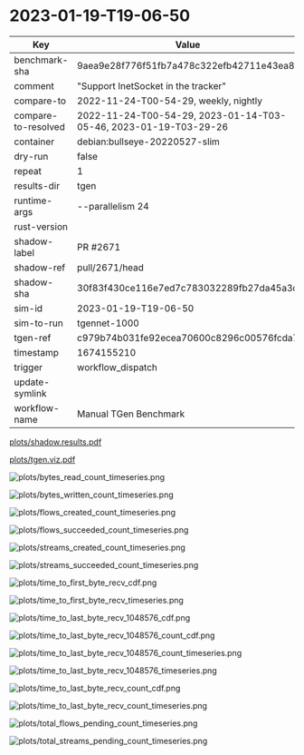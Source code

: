 # 2023-01-19-T19-06-50

| Key | Value |
|-----|-------|
| benchmark-sha | 9aea9e28f776f51fb7a478c322efb42711e43ea8 |
| comment | "Support InetSocket in the tracker" |
| compare-to | 2022-11-24-T00-54-29, weekly, nightly |
| compare-to-resolved | 2022-11-24-T00-54-29, 2023-01-14-T03-05-46, 2023-01-19-T03-29-26 |
| container | debian:bullseye-20220527-slim |
| dry-run | false |
| repeat | 1 |
| results-dir | tgen |
| runtime-args | --parallelism 24 |
| rust-version |  |
| shadow-label | PR #2671 |
| shadow-ref | pull/2671/head |
| shadow-sha | 30f83f430ce116e7ed7c783032289fb27da45a3d |
| sim-id | 2023-01-19-T19-06-50 |
| sim-to-run | tgennet-1000 |
| tgen-ref | c979b74b031fe92ecea70600c8296c00576fcda7 |
| timestamp | 1674155210 |
| trigger | workflow_dispatch |
| update-symlink |  |
| workflow-name | Manual TGen Benchmark |

[plots/shadow.results.pdf](plots/shadow.results.pdf)

[plots/tgen.viz.pdf](plots/tgen.viz.pdf)

![plots/bytes_read_count_timeseries.png](plots/bytes_read_count_timeseries.png)

![plots/bytes_written_count_timeseries.png](plots/bytes_written_count_timeseries.png)

![plots/flows_created_count_timeseries.png](plots/flows_created_count_timeseries.png)

![plots/flows_succeeded_count_timeseries.png](plots/flows_succeeded_count_timeseries.png)

![plots/streams_created_count_timeseries.png](plots/streams_created_count_timeseries.png)

![plots/streams_succeeded_count_timeseries.png](plots/streams_succeeded_count_timeseries.png)

![plots/time_to_first_byte_recv_cdf.png](plots/time_to_first_byte_recv_cdf.png)

![plots/time_to_first_byte_recv_timeseries.png](plots/time_to_first_byte_recv_timeseries.png)

![plots/time_to_last_byte_recv_1048576_cdf.png](plots/time_to_last_byte_recv_1048576_cdf.png)

![plots/time_to_last_byte_recv_1048576_count_cdf.png](plots/time_to_last_byte_recv_1048576_count_cdf.png)

![plots/time_to_last_byte_recv_1048576_count_timeseries.png](plots/time_to_last_byte_recv_1048576_count_timeseries.png)

![plots/time_to_last_byte_recv_1048576_timeseries.png](plots/time_to_last_byte_recv_1048576_timeseries.png)

![plots/time_to_last_byte_recv_count_cdf.png](plots/time_to_last_byte_recv_count_cdf.png)

![plots/time_to_last_byte_recv_count_timeseries.png](plots/time_to_last_byte_recv_count_timeseries.png)

![plots/total_flows_pending_count_timeseries.png](plots/total_flows_pending_count_timeseries.png)

![plots/total_streams_pending_count_timeseries.png](plots/total_streams_pending_count_timeseries.png)
